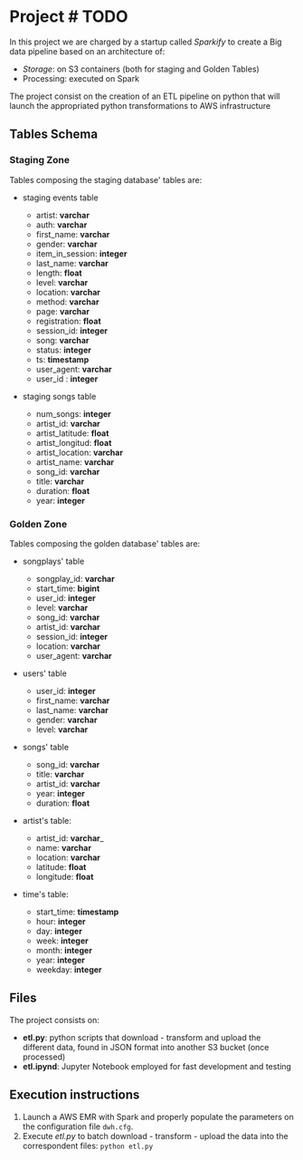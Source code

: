 # Project  # TODO
In this project we are charged by a startup called _Sparkify_ to create a Big data pipeline based on an architecture of:
 - *Storage*: on S3 containers (both for staging and Golden Tables)
 - Processing: executed on Spark
 
The project consist on the creation of an ETL pipeline on python that will launch the appropriated python
transformations to AWS infrastructure


## Tables Schema
### Staging Zone
Tables composing the staging database' tables are:
- staging events table
  - artist: __varchar__
  - auth: __varchar__
  - first_name: __varchar__
  - gender: __varchar__
  - item_in_session: __integer__
  - last_name: __varchar__
  - length: __float__
  - level: __varchar__
  - location: __varchar__
  - method: __varchar__
  - page: __varchar__
  - registration: __float__
  - session_id: __integer__
  - song: __varchar__
  - status: __integer__
  - ts: __timestamp__
  - user_agent: __varchar__
  - user_id : __integer__
  
 - staging songs table
   - num_songs: __integer__
   - artist_id: __varchar__
   - artist_latitude: __float__
   - artist_longitud: __float__
   - artist_location: __varchar__
   - artist_name: __varchar__
   - song_id: __varchar__
   - title: __varchar__
   - duration: __float__
   - year: __integer__
 

### Golden Zone
Tables composing the golden database' tables are: 
- songplays' table
  - songplay_id: __varchar__
  - start_time: __bigint__
  - user_id: __integer__
  - level: __varchar__
  - song_id: __varchar__
  - artist_id: __varchar__
  - session_id: __integer__
  - location: __varchar__
  - user_agent: __varchar__

- users' table
  - user_id: __integer__
  - first_name: __varchar__
  - last_name: __varchar__
  - gender: __varchar__
  - level: __varchar__
  
- songs' table
    - song_id: __varchar__
    - title: __varchar__
    - artist_id: __varchar__
    - year: __integer__
    - duration: __float__

- artist's table:
    - artist_id: __varchar___
    - name:  __varchar__
    - location: __varchar__
    - latitude: __float__
    - longitude: __float__
    
 - time's table:
    - start_time: __timestamp__
    - hour: __integer__
    - day: __integer__
    - week: __integer__
    - month: __integer__
    - year: __integer__
    - weekday: __integer__

## Files
The project consists on:
 - __etl.py__: python scripts that download - transform and upload the different data, found in JSON format into another
               S3 bucket (once processed)
 - __etl.ipynd__: Jupyter Notebook employed for fast development and testing
 
 
## Execution instructions
 1. Launch a AWS EMR with Spark and properly populate the parameters on the configuration file `dwh.cfg`.
 2. Execute *etl.py* to batch download - transform - upload the data into the correspondent files: `python etl.py`